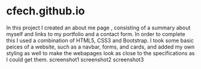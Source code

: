 # cfech.github.io
In this project I created an about me page <link>, consisting of a summary about myself and links to my portfolio and a contact form.
In order to complete this I used a combination of HTML5, CSS3 and Bootstrap. I took some basic peices of a website, such as a navbar, forms, and cards, and added my own styling as well to make the webapages look as close to the specifications as I could get them. 
screenshot1
screenshot2
screenshot3
